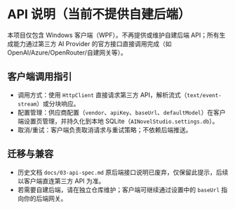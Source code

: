 # API 说明（当前不提供自建后端）

本项目仅包含 Windows 客户端（WPF）。不再提供或维护自建后端 API；所有生成能力通过第三方 AI Provider 的官方接口直接调用完成（如 OpenAI/Azure/OpenRouter/自建网关等）。

## 客户端调用指引
- 调用方式：使用 `HttpClient` 直接请求第三方 API，解析流式（`text/event-stream`）或分块响应。
- 配置管理：供应商配置（`vendor`、`apiKey`、`baseUrl`、`defaultModel`）在客户端设置页管理，并持久化到本地 SQLite（`AINovelStudio.settings.db`）。
- 取消/重试：客户端负责取消请求与重试策略；不依赖后端推送。

## 迁移与兼容
- 历史文档 `docs/03-api-spec.md` 原后端接口说明已废弃，仅保留此提示，后续以客户端直连第三方 API 为准。
- 若需要自建后端，请在独立仓库维护；客户端可继续通过设置中的 `baseUrl` 指向你的后端网关。